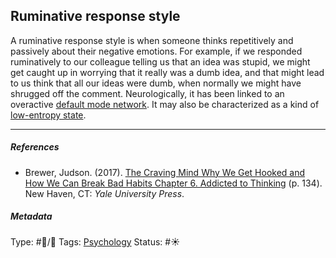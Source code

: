 ## Ruminative response style

A ruminative response style is when someone thinks repetitively and passively about their negative emotions. For example, if we responded ruminatively to our colleague telling us that an idea was stupid, we might get caught up in worrying that it really was a dumb idea, and that might lead to us think that all our ideas were dumb, when normally we might have shrugged off the comment. Neurologically, it has been linked to an overactive [default mode network](Default%20mode%20network.md). It may also be characterized as a kind of [low-entropy state](Low-entropy%20state.md). 

---

##### References

* Brewer, Judson. (2017). [The Craving Mind Why We Get Hooked and How We Can Break Bad Habits Chapter 6. Addicted to Thinking](The%20Craving%20Mind%20Why%20We%20Get%20Hooked%20and%20How%20We%20Can%20Break%20Bad%20Habits%20Chapter%206.%20Addicted%20to%20Thinking.md) (p. 134). New Haven, CT: *Yale University Press*. 

##### Metadata

Type: #🔵/🔵 
Tags: [Psychology](Psychology.md) 
Status: #☀️ 
